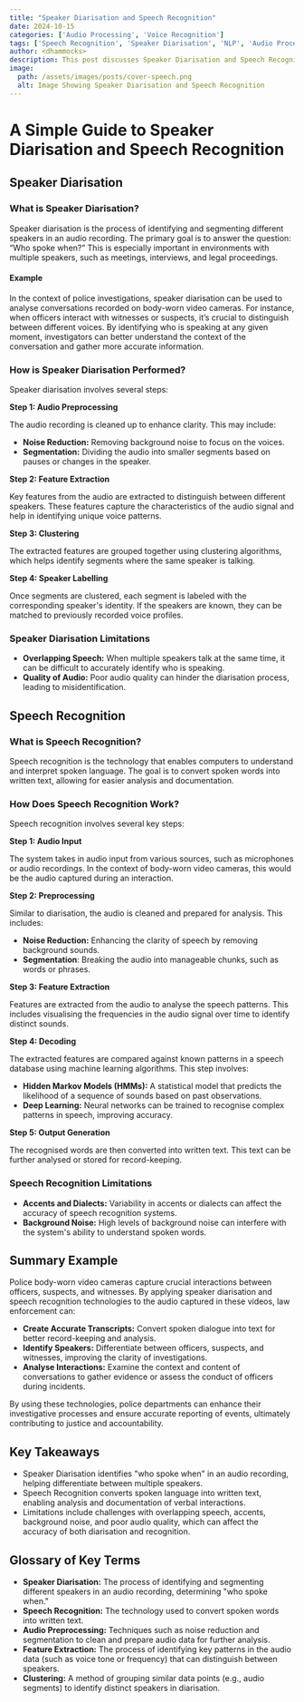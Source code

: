 ```yaml
---
title: "Speaker Diarisation and Speech Recognition"
date: 2024-10-15
categories: ['Audio Processing', 'Voice Recognition']
tags: ['Speech Recognition', 'Speaker Diarisation', 'NLP', 'Audio Processing', 'Voice Analytics', 'Machine Learning', 'Classification', 'Unsupervised Learning']
author: <dhammocks>
description: This post discusses Speaker Diarisation and Speech Recognition in simple terms using accessible language for all.
image:
  path: /assets/images/posts/cover-speech.png
  alt: Image Showing Speaker Diarisation and Speech Recognition
---
```


# A Simple Guide to Speaker Diarisation and Speech Recognition

## Speaker Diarisation

### What is Speaker Diarisation?

Speaker diarisation is the process of identifying and segmenting different speakers in an audio recording. The primary goal is to answer the question: “Who spoke when?” This is especially important in environments with multiple speakers, such as meetings, interviews, and legal proceedings.

#### Example
In the context of police investigations, speaker diarisation can be used to analyse conversations recorded on body-worn video cameras. For instance, when officers interact with witnesses or suspects, it’s crucial to distinguish between different voices. By identifying who is speaking at any given moment, investigators can better understand the context of the conversation and gather more accurate information.

### How is Speaker Diarisation Performed?
Speaker diarisation involves several steps:

**Step 1: Audio Preprocessing**

The audio recording is cleaned up to enhance clarity. This may include:

- **Noise Reduction:** Removing background noise to focus on the voices.
- **Segmentation:** Dividing the audio into smaller segments based on pauses or changes in the speaker.

**Step 2: Feature Extraction**

Key features from the audio are extracted to distinguish between different speakers. These features capture the characteristics of the audio signal and help in identifying unique voice patterns.

**Step 3: Clustering**

The extracted features are grouped together using clustering algorithms, which helps identify segments where the same speaker is talking. 

**Step 4: Speaker Labelling**

Once segments are clustered, each segment is labeled with the corresponding speaker's identity. If the speakers are known, they can be matched to previously recorded voice profiles.

### Speaker Diarisation Limitations
- **Overlapping Speech:** When multiple speakers talk at the same time, it can be difficult to accurately identify who is speaking.
- **Quality of Audio:** Poor audio quality can hinder the diarisation process, leading to misidentification.


## Speech Recognition

### What is Speech Recognition?
Speech recognition is the technology that enables computers to understand and interpret spoken language. The goal is to convert spoken words into written text, allowing for easier analysis and documentation.

### How Does Speech Recognition Work?
Speech recognition involves several key steps:

**Step 1: Audio Input**

The system takes in audio input from various sources, such as microphones or audio recordings. In the context of body-worn video cameras, this would be the audio captured during an interaction.

**Step 2: Preprocessing**

Similar to diarisation, the audio is cleaned and prepared for analysis. This includes:

- **Noise Reduction:** Enhancing the clarity of speech by removing background sounds.
- **Segmentation**: Breaking the audio into manageable chunks, such as words or phrases.

**Step 3: Feature Extraction**

Features are extracted from the audio to analyse the speech patterns. This includes visualising the frequencies in the audio signal over time to identify distinct sounds.

**Step 4: Decoding**

The extracted features are compared against known patterns in a speech database using machine learning algorithms. This step involves:
- **Hidden Markov Models (HMMs):** A statistical model that predicts the likelihood of a sequence of sounds based on past observations.
- **Deep Learning:** Neural networks can be trained to recognise complex patterns in speech, improving accuracy.

**Step 5: Output Generation**

The recognised words are then converted into written text. This text can be further analysed or stored for record-keeping.

### Speech Recognition Limitations
- **Accents and Dialects:** Variability in accents or dialects can affect the accuracy of speech recognition systems.
- **Background Noise:** High levels of background noise can interfere with the system's ability to understand spoken words.

## Summary Example

Police body-worn video cameras capture crucial interactions between officers, suspects, and witnesses. By applying speaker diarisation and speech recognition technologies to the audio captured in these videos, law enforcement can:
 - **Create Accurate Transcripts:** Convert spoken dialogue into text for better record-keeping and analysis.
 - **Identify Speakers:** Differentiate between officers, suspects, and witnesses, improving the clarity of investigations.
 - **Analyse Interactions:** Examine the context and content of conversations to gather evidence or assess the conduct of officers during incidents.

By using these technologies, police departments can enhance their investigative processes and ensure accurate reporting of events, ultimately contributing to justice and accountability.

## Key Takeaways
 - Speaker Diarisation identifies "who spoke when" in an audio recording, helping differentiate between multiple speakers.
 - Speech Recognition converts spoken language into written text, enabling analysis and documentation of verbal interactions.
- Limitations include challenges with overlapping speech, accents, background noise, and poor audio quality, which can affect the accuracy of both diarisation and recognition.

## Glossary of Key Terms
 - **Speaker Diarisation:** The process of identifying and segmenting different speakers in an audio recording, determining "who spoke when."
 - **Speech Recognition:** The technology used to convert spoken words into written text.
 - **Audio Preprocessing:** Techniques such as noise reduction and segmentation to clean and prepare audio data for further analysis.
 - **Feature Extraction:** The process of identifying key patterns in the audio data (such as voice tone or frequency) that can distinguish between speakers.
 - **Clustering:** A method of grouping similar data points (e.g., audio segments) to identify distinct speakers in diarisation.